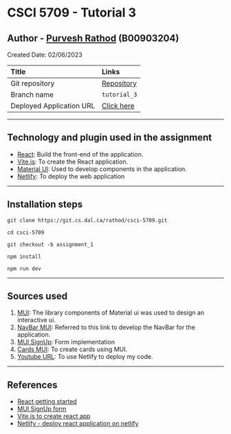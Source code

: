 # CSCI 5709 - Tutorial 3

## Author - [Purvesh Rathod](mailto:purvesh.r@dal.ca) (B00903204)

Created Date: 02/06/2023

| Title                    | Links                                                                  |
|:-------------------------|:-----------------------------------------------------------------------|
| Git repository           | [Repository](https://git.cs.dal.ca/rathod/csci-5709/-/tree/tutorial_3) |
| Branch name              | `tutorial_3`                                                           |
| Deployed Application URL | [Click here](https://resplendent-kitten-0f8200.netlify.app/)           |

---

## Technology and plugin used in the assignment

- [React](https://reactjs.org/): Build the front-end of the application.
- [Vite.js](https://vitejs.dev/): To create the React application.
- [Material UI](https://mui.com/): Used to develop components in the application.
- [Netlify](https://www.netlify.com/): To deploy the web application

---

## Installation steps

`git clone https://git.cs.dal.ca/rathod/csci-5709.git`

`cd csci-5709`

`git checkout -b assignment_1`

`npm install`

`npm run dev`


---

## Sources used

1. [MUI](https://mui.com/): The library components of Material ui was used to design an interactive ui.
2. [NavBar MUI](https://mui.com/material-ui/react-app-bar/): Referred to this link to develop the NavBar for the
   application.
3. [MUI SignUp](https://github.com/mui/material-ui/tree/v5.11.9/docs/data/material/getting-started/templates/sign-up):
   Form implementation
4. [Cards MUI](https://mui.com/material-ui/react-card/): To create cards using MUI.
3. [Youtube URL](https://www.youtube.com/watch?v=bjVUqvcCnxM): To use Netlify to deploy my code.

---

## References

- [React getting started](https://reactjs.org/)
- [MUI SignUp form](https://github.com/mui/material-ui/tree/v5.11.9/docs/data/material/getting-started/templates/sign-up)
- [Vite.js to create react app](https://vitejs.dev/guide/)
- [Netlify - deploy react application on netlify](https://www.netlify.com/)
